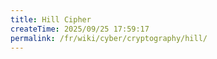 ```yaml
---
title: Hill Cipher
createTime: 2025/09/25 17:59:17
permalink: /fr/wiki/cyber/cryptography/hill/
---
```

